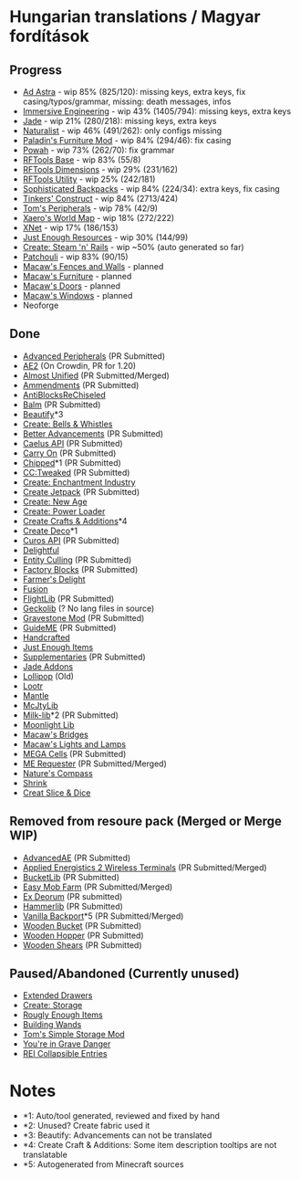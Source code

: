# Hungarian translations / Magyar fordítások

## Progress
- [Ad Astra](https://modrinth.com/mod/ad-astra/) - wip 85% (825/120): missing keys, extra keys, fix casing/typos/grammar, missing: death messages, infos
- [Immersive Engineering](https://modrinth.com/mod/imm/) - wip 43% (1405/794): missing keys, extra keys
- [Jade](https://modrinth.com/mod/jade) - wip 21% (280/218): missing keys, extra keys
- [Naturalist](https://modrinth.com/mod/naturalist/) - wip 46% (491/262): only configs missing 
- [Paladin's Furniture Mod](https://modrinth.com/mod/paladins-furniture) - wip 84% (294/46): fix casing
- [Powah](https://modrinth.com/mod/powah) - wip 73% (262/70): fix grammar
- [RFTools Base](https://modrinth.com/mod/rftools-base) - wip 83% (55/8)
- [RFTools Dimensions](https://modrinth.com/mod/rftools-dimensions/) - wip 29% (231/162)
- [RFTools Utility](https://modrinth.com/mod/rftools-utility/) - wip 25% (242/181)
- [Sophisticated Backpacks](https://modrinth.com/mod/sophisticated-backpacks) - wip 84% (224/34): extra keys, fix casing
- [Tinkers' Construct](https://modrinth.com/mod/tinkers-construct) - wip 84% (2713/424)
- [Tom's Peripherals](https://modrinth.com/mod/toms-peripherals/) - wip 78% (42/9)
- [Xaero's World Map](https://modrinth.com/mod/xaeros-world-map/) - wip 18% (272/222)
- [XNet](https://modrinth.com/mod/xnet) - wip 17% (186/153)
- [Just Enough Resources](https://modrinth.com/mod/just-enough-resources-jer) - wip 30% (144/99)
- [Create: Steam 'n' Rails](https://modrinth.com/mod/create-steam-n-rails) - wip ~50% (auto generated so far)
- [Patchouli](https://modrinth.com/mod/patchouli) - wip 83% (90/15)
- [Macaw's Fences and Walls](https://modrinth.com/mod/macaws-fences-and-walls) - planned
- [Macaw's Furniture](https://modrinth.com/mod/macaws-furniture) - planned
- [Macaw's Doors](https://modrinth.com/mod/macaws-doors) - planned
- [Macaw's Windows](https://modrinth.com/mod/macaws-windows) - planned
- Neoforge

## Done
- [Advanced Peripherals](https://modrinth.com/mod/advancedperipherals) (PR Submitted)
- [AE2](https://modrinth.com/mod/ae2) (On Crowdin, PR for 1.20)
- [Almost Unified](https://modrinth.com/mod/almost-unified/) (PR Submitted/Merged)
- [Ammendments](https://modrinth.com/mod/amendments) (PR Submitted)
- [AntiBlocksReChiseled](https://modrinth.com/mod/antiblocksrechiseled)
- [Balm](https://modrinth.com/mod/balm/) (PR Submitted)
- [Beautify](https://modrinth.com/mod/beautify)*3
- [Create: Bells & Whistles](https://modrinth.com/mod/bellsandwhistles)
- [Better Advancements](https://modrinth.com/mod/better-advancements) (PR Submitted)
- [Caelus API](https://modrinth.com/mod/caelus) (PR Submitted)
- [Carry On](https://modrinth.com/mod/carry-on) (PR Submitted)
- [Chipped](https://modrinth.com/mod/chipped)*1 (PR Submitted)
- [CC:Tweaked](https://modrinth.com/mod/cc-tweaked) (PR Submitted)
- [Create: Enchantment Industry](https://modrinth.com/mod/create-enchantment-industry/)
- [Create Jetpack](https://modrinth.com/mod/create-jetpack) (PR Submitted)
- [Create: New Age](https://modrinth.com/mod/create-new-age/)
- [Create: Power Loader](https://modrinth.com/mod/create-power-loader)
- [Create Crafts & Additions](https://modrinth.com/mod/createaddition)*4
- [Create Deco](https://modrinth.com/mod/create-deco)*1
- [Curos API](https://modrinth.com/mod/curios) (PR Submitted)
- [Delightful](https://modrinth.com/mod/delightful)
- [Entity Culling](https://modrinth.com/mod/entityculling/) (PR Submitted)
- [Factory Blocks](https://modrinth.com/mod/factory-blocks) (PR Submitted)
- [Farmer's Delight](https://modrinth.com/mod/farmers-delight)
- [Fusion](https://modrinth.com/mod/fusion-connected-textures)
- [FlightLib](https://github.com/PssbleTrngle/FlightLib) (PR Submitted)
- [Geckolib](https://modrinth.com/mod/geckolib) (? No lang files in source)
- [Gravestone Mod](https://modrinth.com/mod/gravestone-mod) (PR Submitted)
- [GuideME](https://modrinth.com/mod/guideme) (PR Submitted)
- [Handcrafted](https://modrinth.com/mod/handcrafted/)
- [Just Enough Items](https://modrinth.com/mod/jei/)
- [Supplementaries](https://modrinth.com/mod/supplementaries) (PR Submitted)
- [Jade Addons](https://modrinth.com/mod/jade-addons-forge)
- [Lollipop](https://github.com/owmii/Lollipop) (Old)
- [Lootr](https://modrinth.com/mod/lootr)
- [Mantle](https://modrinth.com/mod/mantle)
- [McJtyLib](https://modrinth.com/mod/mcjtylib)
- [Milk-lib](https://github.com/TropheusJ/milk-lib)*2 (PR Submitted)
- [Moonlight Lib](https://modrinth.com/mod/moonlight)
- [Macaw's Bridges](https://modrinth.com/mod/macaws-bridges)
- [Macaw's Lights and Lamps](https://modrinth.com/mod/macaws-lights-and-lamps)
- [MEGA Cells](https://modrinth.com/mod/mega) (PR Submitted)
- [ME Requester](https://modrinth.com/mod/merequester) (PR Submitted/Merged)
- [Nature's Compass](https://modrinth.com/mod/natures-compass/)
- [Shrink](https://modrinth.com/mod/shrink)
- [Creat Slice & Dice](https://modrinth.com/mod/slice-and-dice/)

## Removed from resoure pack (Merged or Merge WIP)
- [AdvancedAE](https://modrinth.com/mod/advancedae) (PR Submitted)
- [Applied Energistics 2 Wireless Terminals](https://modrinth.com/mod/applied-energistics-2-wireless-terminals) (PR Submitted/Merged)
- [BucketLib](https://modrinth.com/mod/bucketlib) (PR Submitted)
- [Easy Mob Farm](https://modrinth.com/mod/easy-mob-farm) (PR Submitted/Merged)
- [Ex Deorum](https://modrinth.com/mod/ex-deorum) (PR submitted)
- [Hammerlib](https://github.com/dragon-forge/HammerLib) (PR Submitted)
- [Vanilla Backport](https://modrinth.com/mod/vanillabackport)*5 (PR Submitted/Merged) 
- [Wooden Bucket](https://modrinth.com/mod/wooden-bucket) (PR Submitted)
- [Wooden Hopper](https://modrinth.com/mod/wooden-hopper) (PR Submitted)
- [Wooden Shears](https://modrinth.com/mod/wooden-shears) (PR Submitted)

## Paused/Abandoned (Currently unused)
- [Extended Drawers](https://modrinth.com/mod/extended-drawers)
- [Create: Storage](https://modrinth.com/mod/fxnt-create-storage)
- [Rougly Enough Items](https://modrinth.com/mod/rei)
- [Building Wands](https://modrinth.com/mod/building-wands)
- [Tom's Simple Storage Mod](https://modrinth.com/mod/toms-storage)
- [You're in Grave Danger](https://modrinth.com/mod/yigd)
- [REI Collapsible Entries](https://modrinth.com/mod/rei-collapsible-entries)

# Notes

- *1: Auto/tool generated, reviewed and fixed by hand
- *2: Unused? Create fabric used it
- *3: Beautify: Advancements can not be translated
- *4: Create Craft & Additions: Some item description tooltips are not translatable
- *5: Autogenerated from Minecraft sources

